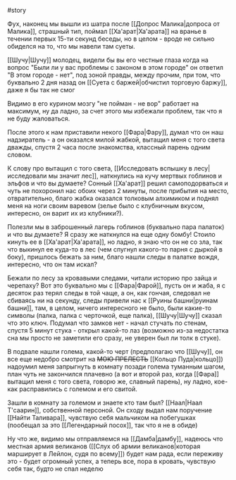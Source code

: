 #story

Фух, наконец мы вышли из шатра после [[Допрос Малика|допроса от Малика]], страшный тип, поймал [[Ха'арат|Ха'арата]] на вранье в течении первых 15-ти секунд беседы, но в целом - вроде не сильно обиделся на то, что мы навели там суеты.

[[Шучу|Шучу]] молодец, видели бы вы его честные глаза когда на вопрос "Были ли у вас проблемы с законом в этом городе" он ответил "В этом городе - нет", под зоной правды, между прочим, при том, что буквально 2 дня назад он [[Суета с баржей|обчистил торговую баржу]], даже я бы так не смог

Видимо в его курином мозгу "не пойман - не вор" работает на максимум, ну да ладно, за счет этого мы избежали проблем, так что я не буду жаловаться.

После этого к нам приставили некого [[Фара|Фару]], думал что он наш надзиратель - а он оказался милой жабкой, вытащил меня с того света дважды, спустя 2 часа после знакомства, классный парень одним словом.

К слову про вытащил с того света, [[Исследовать вспышку в лесу|исследовали мы значит лес]], наткнулись на кучу мертвых гоблинов и эльфов и что вы думаете? Сонный [[Ха'арат]] решил самоподорваться и чуть не похоронил нас обоих через 2 минуты, после прибытия на место, отвратительно, благо жабка оказался толковым алхимиком и поднял меня на ноги своим варевом (зелье было с клубничным вкусом, интересно, он варит их из клубники?).

Полезли мы в заброшенный лагерь гоблинов (буквально пара палаток) и что вы думаете? Я сразу же наткнулся на еще одну бомбу! Стоило кинуть ее в [[Ха'арат|Ха'арата]], но ладно, я знаю что он не со зла, так что выкинул ее куда-то в лес (чем спугнул какого-то парня с дыркой в боку), пришлось бежать за ним, благо нашли следы в палатке вождя, интересно, что он там искал?

Бежали по лесу за кровавыми следами, читали историю про зайца и черепаху? Вот это буквально мы с [[Фара|Фарой]], пусть он и жаба, я с десяток раз терял следы в той чаще, а он, как гончая, следовал не сбиваясь ни на секунду, следы привели нас к [[Руины башни|руинам башни]], там, в целом, ничего интересного не было, были какие-то символы (палка, палка с черточкой, еще палка), [[Шучу|Шучу]] сказал что это ключ. Подумал что замков нет - начал стучать по стенам, спустя 5 минут стука - открыл какой-то лаз (возможно из-за недостатка сна мы просто не заметили его сразу, не уверен был ли толк в стуке).

В подвале нашли голема, какой-то черт (предполагаю что [[Шучу]], он все еще недобро смотрит на ~~МОЮ ПРЕЛЕСТЬ~~ [[Кольцо Пуда|кольцо]]) надоумил меня запрыгнуть в комнату позади голема туманным шагом, план чуть не закончился плачевно (а вот и второй раз, когда [[Фара]] вытащил меня с того света, говорю же, славный парень), ну ладно, кое-как расправились с големом и его свитой.

Зашли в комнату за големом и знаете кто там был? [[Наал|Наал Т'саарин]], собственной персоной. Он сходу выдал нам поручение [[Найти Таливара]], чувствую себя мальчиком на побегушках (пообещал за это [[Легендарный посох]], так что я не в обиде)

Ну что же, видимо мы отправляемся на [[Дамба|дамбу]], надеюсь что местная армия великанов ([[Слух об армии великанов|которая марширует в Лейлон, судя по всему]]) будет нам рада, если переживу это - будет огромный успех, а теперь все, пора в кровать, чувствую себя так, будто не спал неделю
